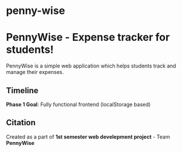 # penny-wise

# PennyWise - Expense tracker for students!

PennyWise is a simple web application which helps students track and manage their expenses.


## Timeline 
**Phase 1 Goal**: Fully functional frontend (localStorage based)

## Citation
Created as a part of **1st semester web develepment project** - Team **PennyWise**